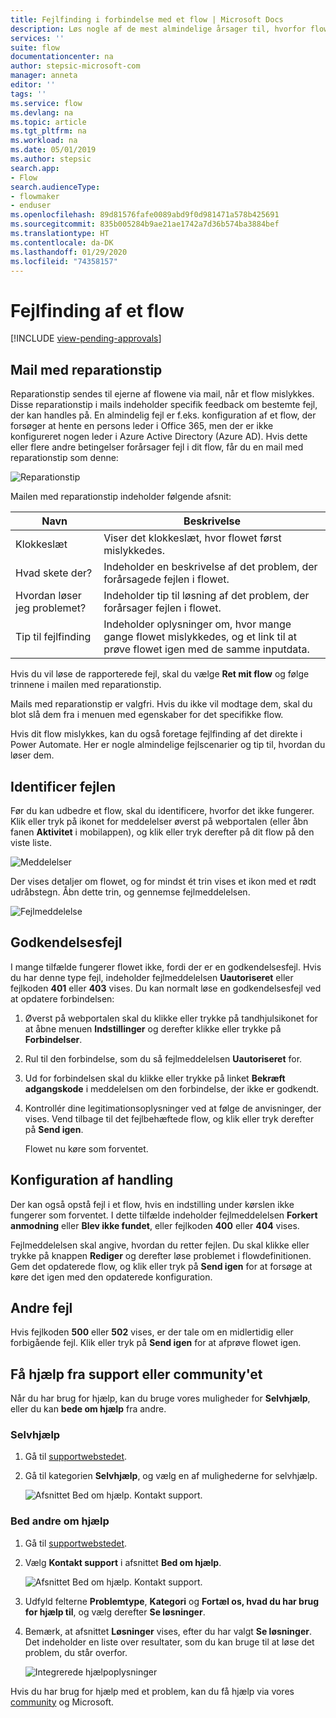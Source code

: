 ```yaml
---
title: Fejlfinding i forbindelse med et flow | Microsoft Docs
description: Løs nogle af de mest almindelige årsager til, hvorfor flows ikke fungerer
services: ''
suite: flow
documentationcenter: na
author: stepsic-microsoft-com
manager: anneta
editor: ''
tags: ''
ms.service: flow
ms.devlang: na
ms.topic: article
ms.tgt_pltfrm: na
ms.workload: na
ms.date: 05/01/2019
ms.author: stepsic
search.app:
- Flow
search.audienceType:
- flowmaker
- enduser
ms.openlocfilehash: 89d81576fafe0089abd9f0d981471a578b425691
ms.sourcegitcommit: 835b005284b9ae21ae1742a7d36b574ba3884bef
ms.translationtype: HT
ms.contentlocale: da-DK
ms.lasthandoff: 01/29/2020
ms.locfileid: "74358157"
---
```

# <a name="troubleshooting-a-flow"></a>Fejlfinding af et flow
[!INCLUDE [view-pending-approvals](includes/cc-rebrand.md)]

## <a name="repair-tips-in-email"></a>Mail med reparationstip

Reparationstip sendes til ejerne af flowene via mail, når et flow mislykkes. Disse reparationstip i mails indeholder specifik feedback om bestemte fejl, der kan handles på. En almindelig fejl er f.eks. konfiguration af et flow, der forsøger at hente en persons leder i Office 365, men der er ikke konfigureret nogen leder i Azure Active Directory (Azure AD). Hvis dette eller flere andre betingelser forårsager fejl i dit flow, får du en mail med reparationstip som denne:

![Reparationstip](media/fix-flow-failures/repair-tips-email.png)

Mailen med reparationstip indeholder følgende afsnit:

Navn|Beskrivelse
---|---
Klokkeslæt|Viser det klokkeslæt, hvor flowet først mislykkedes.
Hvad skete der?|Indeholder en beskrivelse af det problem, der forårsagede fejlen i flowet.
Hvordan løser jeg problemet?|Indeholder tip til løsning af det problem, der forårsager fejlen i flowet.
Tip til fejlfinding|Indeholder oplysninger om, hvor mange gange flowet mislykkedes, og et link til at prøve flowet igen med de samme inputdata.

Hvis du vil løse de rapporterede fejl, skal du vælge **Ret mit flow** og følge trinnene i mailen med reparationstip.

Mails med reparationstip er valgfri. Hvis du ikke vil modtage dem, skal du blot slå dem fra i menuen med egenskaber for det specifikke flow.

Hvis dit flow mislykkes, kan du også foretage fejlfinding af det direkte i Power Automate.  Her er nogle almindelige fejlscenarier og tip til, hvordan du løser dem.

## <a name="identify-the-error"></a>Identificer fejlen
Før du kan udbedre et flow, skal du identificere, hvorfor det ikke fungerer. Klik eller tryk på ikonet for meddelelser øverst på webportalen (eller åbn fanen **Aktivitet** i mobilappen), og klik eller tryk derefter på dit flow på den viste liste.

![Meddelelser](./media/fix-flow-failures/notifications-toolbar.png)

Der vises detaljer om flowet, og for mindst ét trin vises et ikon med et rødt udråbstegn. Åbn dette trin, og gennemse fejlmeddelelsen.

![Fejlmeddelelse](./media/fix-flow-failures/flow-run-failure.png)


## <a name="authentication-failures"></a>Godkendelsesfejl
I mange tilfælde fungerer flowet ikke, fordi der er en godkendelsesfejl. Hvis du har denne type fejl, indeholder fejlmeddelelsen **Uautoriseret** eller fejlkoden **401** eller **403** vises. Du kan normalt løse en godkendelsesfejl ved at opdatere forbindelsen:

1. Øverst på webportalen skal du klikke eller trykke på tandhjulsikonet for at åbne menuen **Indstillinger** og derefter klikke eller trykke på **Forbindelser**.
2. Rul til den forbindelse, som du så fejlmeddelelsen **Uautoriseret** for.
3. Ud for forbindelsen skal du klikke eller trykke på linket **Bekræft adgangskode** i meddelelsen om den forbindelse, der ikke er godkendt.
4. Kontrollér dine legitimationsoplysninger ved at følge de anvisninger, der vises. Vend tilbage til det fejlbehæftede flow, og klik eller tryk derefter på **Send igen**.
   
    Flowet nu køre som forventet.

## <a name="action-configuration"></a>Konfiguration af handling
Der kan også opstå fejl i et flow, hvis en indstilling under kørslen ikke fungerer som forventet. I dette tilfælde indeholder fejlmeddelelsen **Forkert anmodning** eller **Blev ikke fundet**, eller fejlkoden **400** eller **404** vises.

Fejlmeddelelsen skal angive, hvordan du retter fejlen. Du skal klikke eller trykke på knappen **Rediger** og derefter løse problemet i flowdefinitionen. Gem det opdaterede flow, og klik eller tryk på **Send igen** for at forsøge at køre det igen med den opdaterede konfiguration.

## <a name="other-failures"></a>Andre fejl
Hvis fejlkoden **500** eller **502** vises, er der tale om en midlertidig eller forbigående fejl. Klik eller tryk på **Send igen** for at afprøve flowet igen.

## <a name="getting-help-from-support-or-the-community"></a>Få hjælp fra support eller community'et

Når du har brug for hjælp, kan du bruge vores muligheder for **Selvhjælp**, eller du kan **bede om hjælp** fra andre.

### <a name="self-help"></a>Selvhjælp 

1. Gå til [supportwebstedet](https://flow.microsoft.com/support/).
1. Gå til kategorien **Selvhjælp**, og vælg en af mulighederne for selvhjælp.

    ![Afsnittet Bed om hjælp. Kontakt support.](media/fix-flow-failures/self-help-section.png)
### <a name="ask-for-help-from-others"></a>Bed andre om hjælp

1. Gå til [supportwebstedet](https://flow.microsoft.com/support/).
1. Vælg **Kontakt support** i afsnittet **Bed om hjælp**.
    
    ![Afsnittet Bed om hjælp. Kontakt support.](media/fix-flow-failures/ask-for-help.png)

1. Udfyld felterne **Problemtype**, **Kategori** og **Fortæl os, hvad du har brug for hjælp til**, og vælg derefter **Se løsninger**. 

1. Bemærk, at afsnittet **Løsninger** vises, efter du har valgt **Se løsninger**. Det indeholder en liste over resultater, som du kan bruge til at løse det problem, du står overfor. 

    ![Integrerede hjælpoplysninger](media/fix-flow-failures/integrated-helper-details.png)

Hvis du har brug for hjælp med et problem, kan du få hjælp via vores [community](https://go.microsoft.com/fwlink/?LinkID=787467) og Microsoft. 

